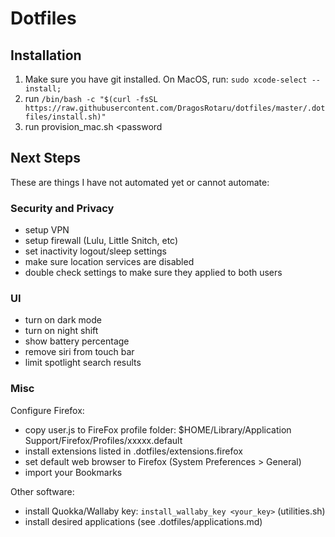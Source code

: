 # Dotfiles

## Installation

1. Make sure you have git installed. On MacOS, run: `sudo xcode-select --install;`
2. run `/bin/bash -c "$(curl -fsSL https://raw.githubusercontent.com/DragosRotaru/dotfiles/master/.dotfiles/install.sh)"`
3. run provision_mac.sh <username> <User Name> <password

## Next Steps

These are things I have not automated yet or cannot automate:

### Security and Privacy

- setup VPN
- setup firewall (Lulu, Little Snitch, etc)
- set inactivity logout/sleep settings
- make sure location services are disabled
- double check settings to make sure they applied to both users

### UI

- turn on dark mode
- turn on night shift
- show battery percentage
- remove siri from touch bar
- limit spotlight search results

### Misc

Configure Firefox:

- copy user.js to FireFox profile folder: $HOME/Library/Application Support/Firefox/Profiles/xxxxx.default
- install extensions listed in .dotfiles/extensions.firefox
- set default web browser to Firefox (System Preferences > General)
- import your Bookmarks

Other software:

- install Quokka/Wallaby key: `install_wallaby_key <your_key>` (utilities.sh)
- install desired applications (see .dotfiles/applications.md)
